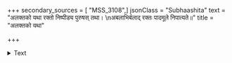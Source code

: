 +++
secondary_sources = [ "MSS_3108",]
jsonClass = "Subhaashita"
text = "अलक्तको यथा रक्तो निष्पीड्य पुरुषस् तथा।  \nअबलाभिर्बलाद् रक्तः पादमूले निपात्यते॥"
title = "अलक्तको यथा"

+++

<details><summary>Text</summary>

अलक्तको यथा रक्तो निष्पीड्य पुरुषस् तथा।  
अबलाभिर्बलाद् रक्तः पादमूले निपात्यते॥
</details>
